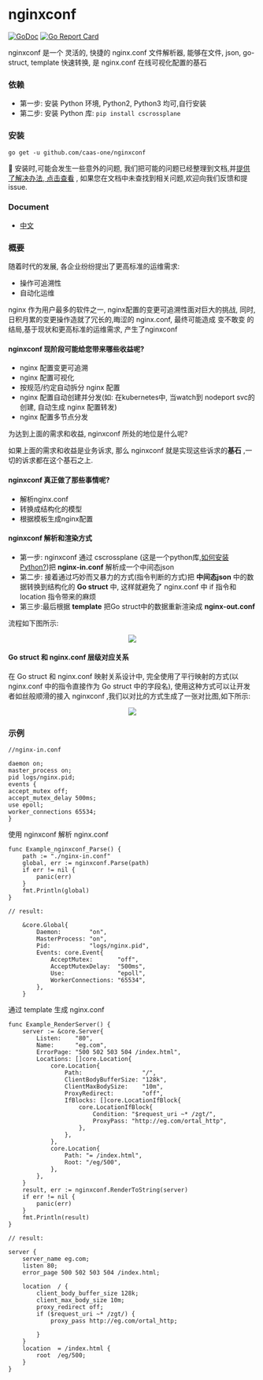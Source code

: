 # nginxconf
[![GoDoc](https://godoc.org/github.com/caas-one/nginxconf?status.svg)](https://godoc.org/github.com/caas-one/nginxconf)
[![Go Report Card](https://goreportcard.com/badge/github.com/caas-one/nginxconf)](https://goreportcard.com/badge/github.com/caas-one/nginxconf)

nginxconf 是一个 灵活的, 快捷的 nginx.conf 文件解析器, 能够在文件, json, go-struct, template 快速转换, 是 nginx.conf 在线可视化配置的基石 


### 依赖

- 第一步: 安装 Python 环境, Python2, Python3 均可,自行安装
- 第二步: 安装 Python 库: `pip install cscrossplane`

### 安装

```
go get -u github.com/caas-one/nginxconf
```

:blue_book: 安装时,可能会发生一些意外的问题, 我们把可能的问题已经整理到文档,并[提供了解决办法, 点击查看](https://github.com/caas-one/nginxconf/blob/master/doc/install_q.md) , 如果您在文档中未查找到相关问题,欢迎向我们反馈和提 issue.


### Document

- [中文](https://github.com/caas-one/nginxconf/blob/master/doc/README-cn.md)


### 概要

随着时代的发展, 各企业纷纷提出了更高标准的运维需求: 
- 操作可追溯性
- 自动化运维

nginx 作为用户最多的软件之一, nginx配置的变更可追溯性面对巨大的挑战, 同时,日积月累的变更操作造就了冗长的,晦涩的 nginx.conf, 最终可能造成 变不敢变 的结局,基于现状和更高标准的运维需求, 产生了nginxconf

#### nginxconf 现阶段可能给您带来哪些**收益**呢?

- nginx 配置变更可追溯
- nginx 配置可视化
- 按规范/约定自动拆分 nginx 配置
- nginx 配置自动创建并分发(如: 在kubernetes中, 当watch到 nodeport svc的创建, 自动生成 nginx 配置转发)
- nginx 配置多节点分发

为达到上面的需求和收益, nginxconf 所处的地位是什么呢? 

如果上面的需求和收益是业务诉求, 那么 nginxconf 就是实现这些诉求的**基石** ,一切的诉求都在这个基石之上. 

#### nginxconf 真正做了那些事情呢?

- 解析nginx.conf
- 转换成结构化的模型
- 根据模板生成nginx配置

#### nginxconf 解析和渲染方式

- 第一步: nginxconf 通过 cscrossplane (这是一个python库,[如何安装Python?](https://www.python.org/getit/))把 **nginx-in.conf** 解析成一个中间态json
- 第二步: 接着通过巧妙而又暴力的方式(指令判断的方式)把 **中间态json** 中的数据转换到结构化的 **Go struct** 中, 这样就避免了 nginx.conf 中 if 指令和 location 指令带来的麻烦 
- 第三步:最后根据 **template** 把Go struct中的数据重新渲染成 **nginx-out.conf**

流程如下图所示:

<div align=center><img  src="https://github.com/caas-one/nginxconf/blob/master/images/nginx-parse-method.png"/></div>

#### Go struct 和 nginx.conf 层级对应关系

在 Go struct 和 nginx.conf 映射关系设计中, 完全使用了平行映射的方式(以 nginx.conf 中的指令直接作为 Go struct 中的字段名), 使用这种方式可以让开发者如丝般顺滑的接入 nginxconf ,我们以对比的方式生成了一张对比图,如下所示:

<div align=center><img  src="https://github.com/caas-one/nginxconf/blob/master/images/mapper.jpg"/></div>


### 示例

```
//nginx-in.conf

daemon on;
master_process on;
pid logs/nginx.pid;
events {
accept_mutex off;
accept_mutex_delay 500ms;
use epoll;
worker_connections 65534;
}

```

使用 nginxconf 解析 nginx.conf 

```
func Example_nginxconf_Parse() {
	path := "./nginx-in.conf"
	global, err := nginxconf.Parse(path)
	if err != nil {
		panic(err)
	}
	fmt.Println(global)
}

// result: 

	&core.Global{
		Daemon:        "on",
		MasterProcess: "on",
		Pid:           "logs/nginx.pid",
		Events: core.Event{
			AcceptMutex:       "off",
			AcceptMutexDelay:  "500ms",
			Use:               "epoll",
			WorkerConnections: "65534",
		},
	}
```

通过 template 生成 nginx.conf
```
func Example_RenderServer() {
	server := &core.Server{
		Listen:    "80",
		Name:      "eg.com",
		ErrorPage: "500 502 503 504 /index.html",
		Locations: []core.Location{
			core.Location{
				Path:                 "/",
				ClientBodyBufferSize: "128k",
				ClientMaxBodySize:    "10m",
				ProxyRedirect:        "off",
				IfBlocks: []core.LocationIfBlock{
					core.LocationIfBlock{
						Condition: "$request_uri ~* /zgt/",
						ProxyPass: "http://eg.com/ortal_http",
					},
				},
			},
			core.Location{
				Path: "= /index.html",
				Root: "/eg/500",
			},
		},
	}
	result, err := nginxconf.RenderToString(server)
	if err != nil {
		panic(err)
	}
	fmt.Println(result)
}

// result: 

server {
	server_name eg.com;
	listen 80;
	error_page 500 502 503 504 /index.html;
	
	location  / {
		client_body_buffer_size 128k;
		client_max_body_size 10m;
		proxy_redirect off;
		if ($request_uri ~* /zgt/) {
			proxy_pass http://eg.com/ortal_http;
			
		}
	}
	location  = /index.html {
		root  /eg/500;
	}
}
```
